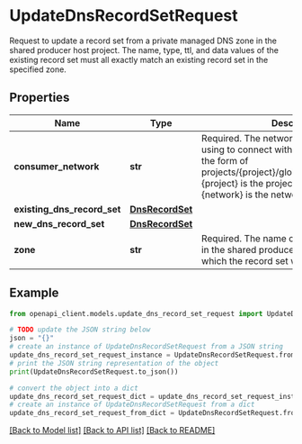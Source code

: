 # UpdateDnsRecordSetRequest

Request to update a record set from a private managed DNS zone in the shared producer host project. The name, type, ttl, and data values of the existing record set must all exactly match an existing record set in the specified zone.

## Properties

Name | Type | Description | Notes
------------ | ------------- | ------------- | -------------
**consumer_network** | **str** | Required. The network that the consumer is using to connect with services. Must be in the form of projects/{project}/global/networks/{network} {project} is the project number, as in &#39;12345&#39; {network} is the network name. | [optional] 
**existing_dns_record_set** | [**DnsRecordSet**](DnsRecordSet.md) |  | [optional] 
**new_dns_record_set** | [**DnsRecordSet**](DnsRecordSet.md) |  | [optional] 
**zone** | **str** | Required. The name of the private DNS zone in the shared producer host project from which the record set will be removed. | [optional] 

## Example

```python
from openapi_client.models.update_dns_record_set_request import UpdateDnsRecordSetRequest

# TODO update the JSON string below
json = "{}"
# create an instance of UpdateDnsRecordSetRequest from a JSON string
update_dns_record_set_request_instance = UpdateDnsRecordSetRequest.from_json(json)
# print the JSON string representation of the object
print(UpdateDnsRecordSetRequest.to_json())

# convert the object into a dict
update_dns_record_set_request_dict = update_dns_record_set_request_instance.to_dict()
# create an instance of UpdateDnsRecordSetRequest from a dict
update_dns_record_set_request_from_dict = UpdateDnsRecordSetRequest.from_dict(update_dns_record_set_request_dict)
```
[[Back to Model list]](../README.md#documentation-for-models) [[Back to API list]](../README.md#documentation-for-api-endpoints) [[Back to README]](../README.md)


